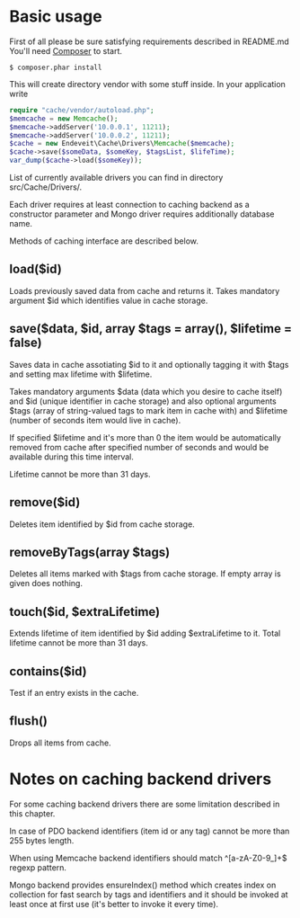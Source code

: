 Basic usage
===========

First of all please be sure satisfying requirements described in README.md
You'll need [Composer](http://getcomposer.org/download/) to start.

    $ composer.phar install

This will create directory vendor with some stuff inside. In your application write

```php
require "cache/vendor/autoload.php";
$memcache = new Memcache();
$memcache->addServer('10.0.0.1', 11211);
$memcache->addServer('10.0.0.2', 11211);
$cache = new Endeveit\Cache\Drivers\Memcache($memcache);
$cache->save($someData, $someKey, $tagsList, $lifeTime);
var_dump($cache->load($someKey));
```

List of currently available drivers you can find in directory src/Cache/Drivers/.

Each driver requires at least connection to caching backend as a constructor parameter and Mongo driver requires additionally database name.

Methods of caching interface are described below.

load($id)
---------

Loads previously saved data from cache and returns it. Takes mandatory argument $id which identifies value in cache storage.

save($data, $id, array $tags = array(), $lifetime = false)
----------------------------------------------------------

Saves data in cache assotiating $id to it and optionally tagging it with $tags and setting max lifetime with $lifetime.

Takes mandatory arguments $data (data which you desire to cache itself) and $id (unique identifier in cache storage) and also optional arguments $tags (array of string-valued tags to mark item in cache with) and $lifetime (number of seconds item would live in cache).

If specified $lifetime and it's more than 0 the item would be automatically removed from cache after specified number of seconds and would be available during this time interval.

Lifetime cannot be more than 31 days.

remove($id)
-----------

Deletes item identified by $id from cache storage.

removeByTags(array $tags)
-------------------------

Deletes all items marked with $tags from cache storage.
If empty array is given does nothing.

touch($id, $extraLifetime)
--------------------------

Extends lifetime of item identified by $id adding $extraLifetime to it.
Total lifetime cannot be more than 31 days.

contains($id)
--------------------------

Test if an entry exists in the cache.

flush()
-------------------------

Drops all items from cache.


Notes on caching backend drivers
================================

For some caching backend drivers there are some limitation described in this chapter.

In case of PDO backend identifiers (item id or any tag) cannot be more than 255 bytes length.

When using Memcache backend identifiers should match ^[a-zA-Z0-9_]+$ regexp pattern.

Mongo backend provides ensureIndex() method which creates index on collection for fast search by tags and identifiers and it should be invoked at least once at first use (it's better to invoke it every time).
